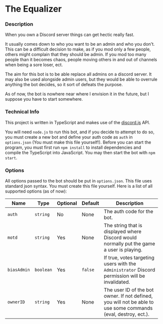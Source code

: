 # The Equalizer

### Description
When you own a Discord server things can get hectic really fast.

It usually comes down to who you want to be an admin and who you don't. This can be a difficult decision to make, as if you mod only a few people, others might complain that they should be admin. If you mod too many people than it becomes chaos, people moving others in and out of channels when being a sore loser, ect.

The aim for this bot is to be able replace all admins on a discord server. It may also be used alongside admin users, but they would be able to overrule anything the bot decides, so it sort of defeats the purpose.

As of now, the bot is nowhere near where I envision it in the future, but I suppose you have to start somewhere.

### Technical Info

This project is written in TypeScript and makes use of the [discord.js](https://discord.js.org) API.

You will need `node.js` to run this bot, and if you decide to attempt to do so, you must create a new bot and define your auth code as `auth` in `options.json` (You must make this file yourself!). Before you can start the program, you must first run `npm install` to install dependencies and compile the TypeScript into JavaScript. You may then start the bot with `npm start`.

### Options

All options passed to the bot should be put in `options.json`. This file uses standard json syntax. You must create this file yourself. Here is a list of all supported options (as of now):

Name | Type | Optional | Default | Description
---- | ---- | -------- | ------- | -----------
`auth` | `string` | No | None | The auth code for the bot.
`motd` | `string` | Yes | None | The string that is displayed where Discord would normally put the game a user is playing.
`biasAdmin` | `boolean` | Yes | `false` | If true, votes targeting users with the `Administrator` Discord permission will be invalidated.
`ownerID` | `string` | Yes | None | The user ID of the bot owner. If not defined, you will not be able to use some commands (eval, destroy, ect.).
